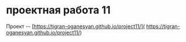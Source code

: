 # проектная работа 11
Проект -- [https://tigran-oganesyan.github.io/project11/]( https://tigran-oganesyan.github.io/project11/) 
